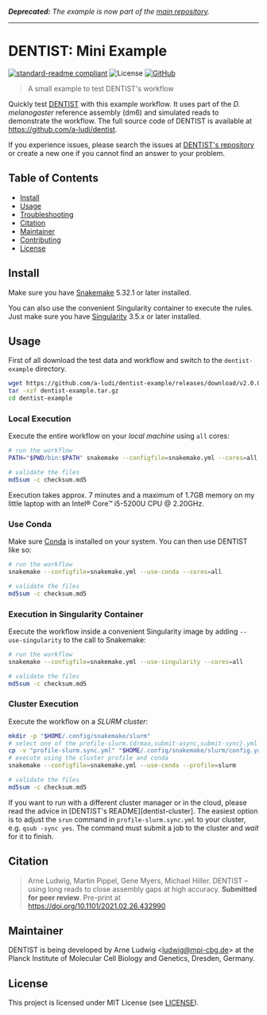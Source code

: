 ***Deprecated:** The example is now part of the [main repository](https://github.com/a-ludi/dentist).*

---


DENTIST\: Mini Example
======================

[![standard-readme compliant](https://img.shields.io/badge/readme%20style-standard-brightgreen.svg?style=flat)](https://github.com/RichardLitt/standard-readme)
![License](https://img.shields.io/github/license/a-ludi/dentist)
[![GitHub](https://img.shields.io/badge/GitHub-code-blue?logo=github)][dentist]

> A small example to test DENTIST's workflow

Quickly test [DENTIST][dentist] with this example workflow. It uses part of the
_D. melanogaster_ reference assembly (dm6) and simulated reads to demonstrate
the workflow. The full source code of DENTIST is available at <https://github.com/a-ludi/dentist>.

If you experience issues, please search the issues at [DENTIST's
repository](https://github.com/a-ludi/dentist/issues) or create a new one if
you cannot find an answer to your problem.


Table of Contents
-----------------

- [Install](#install)
- [Usage](#usage)
- [Troubleshooting](#troubleshooting)
- [Citation](#citation)
- [Maintainer](#maintainer)
- [Contributing](#contributing)
- [License](#license)


Install
-------

Make sure you have [Snakemake][snakemake] 5.32.1 or later installed.

You can also use the convenient Singularity container to execute the rules.
Just make sure you have [Singularity][singularity] 3.5.x or later installed.


[snakemake]: https://snakemake.readthedocs.io/en/v5.32.1/getting_started/installation.html
[singularity]: https://sylabs.io/guides/3.5/user-guide/quick_start.html
[dentist-install]: https://github.com/a-ludi/dentist#install


Usage
-------

First of all download the test data and workflow and switch to the
`dentist-example` directory.

```sh
wget https://github.com/a-ludi/dentist-example/releases/download/v2.0.0-3/dentist-example.tar.gz
tar -xzf dentist-example.tar.gz
cd dentist-example
```


### Local Execution

Execute the entire workflow on your *local machine* using `all` cores:

```sh
# run the workflow
PATH="$PWD/bin:$PATH" snakemake --configfile=snakemake.yml --cores=all

# validate the files
md5sum -c checksum.md5
```

Execution takes approx. 7 minutes and a maximum of 1.7GB memory on my little
laptop with an Intel® Core™ i5-5200U CPU @ 2.20GHz.


### Use Conda

Make sure [Conda][conda] is installed on your system. You can then use DENTIST like so:

```sh
# run the workflow
snakemake --configfile=snakemake.yml --use-conda --cores=all

# validate the files
md5sum -c checksum.md5
```


[conda]: https://docs.conda.io/projects/conda/


### Execution in Singularity Container

Execute the workflow inside a convenient Singularity image by adding `--use-singularity` to the call to Snakemake:

```sh
# run the workflow
snakemake --configfile=snakemake.yml --use-singularity --cores=all

# validate the files
md5sum -c checksum.md5
```


### Cluster Execution

Execute the workflow on a *SLURM cluster*:

```sh
mkdir -p "$HOME/.config/snakemake/slurm"
# select one of the profile-slurm.{drmaa,submit-async,submit-sync}.yml files
cp -v "profile-slurm.sync.yml" "$HOME/.config/snakemake/slurm/config.yaml"
# execute using the cluster profile and conda
snakemake --configfile=snakemake.yml --use-conda --profile=slurm

# validate the files
md5sum -c checksum.md5
```

If you want to run with a different cluster manager or in the cloud, please
read the advice in [DENTIST's README][dentist-cluster]. The easiest option is
to adjust the `srun` command in `profile-slurm.sync.yml` to your cluster, e.g.
`qsub -sync yes`. The command must submit a job to the cluster and *wait* for
it to finish.


[dentist-install]: https://github.com/a-ludi/dentist#executing-on-a-cluster


Citation
--------

> Arne Ludwig, Martin Pippel, Gene Myers, Michael Hiller. DENTIST – using long
> reads to close assembly gaps at high accuracy. __Submitted for peer review__.
> Pre-print at <https://doi.org/10.1101/2021.02.26.432990>


Maintainer
----------

DENTIST is being developed by Arne Ludwig &lt;<ludwig@mpi-cbg.de>&gt; at
the Planck Institute of Molecular Cell Biology and Genetics, Dresden, Germany.


License
-------

This project is licensed under MIT License (see [LICENSE](./LICENSE)).


[dentist]: https://a-ludi.github.io/dentist/

